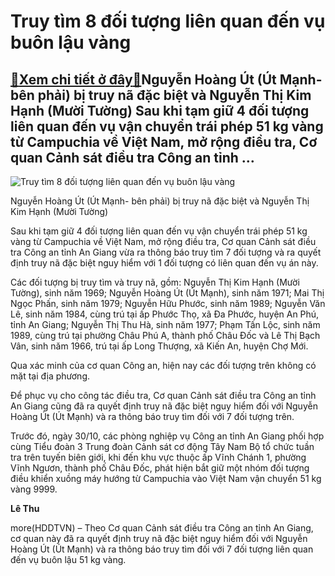Truy tìm 8 đối tượng liên quan đến vụ buôn lậu vàng
===================================================

[:gift:Xem chi tiết ở đây:gift:](https://hddtvn.com/truy-tim-8-doi-tuong-lien-quan-den-vu-buon-lau-vang/)Nguyễn Hoàng Út (Út Mạnh- bên phải) bị truy nã đặc biệt và Nguyễn Thị Kim Hạnh (Mười Tường) Sau khi tạm giữ 4 đối tượng liên quan đến vụ vận chuyển trái phép 51 kg vàng từ Campuchia về Việt Nam, mở rộng điều tra, Cơ quan Cảnh sát điều tra Công an tỉnh …
-------------------------------------------------------------------------------------------------------------------------------------------------------------------------------------------------------------------------------------------------------------





![Truy tìm 8 đối tượng liên quan đến vụ buôn lậu vàng](https://hddtvn.com/wp-content/uploads/2021/01/2914_truy_tim_7_dt_lien_quan_51_kg_vang1.png "Truy tìm 8 đối tượng liên quan đến vụ buôn lậu vàng")


Nguyễn Hoàng Út (Út Mạnh- bên phải) bị truy nã đặc biệt và Nguyễn Thị Kim Hạnh (Mười Tường)



Sau khi tạm giữ 4 đối tượng liên quan đến vụ vận chuyển trái phép 51 kg vàng từ Campuchia về Việt Nam, mở rộng điều tra, Cơ quan Cảnh sát điều tra Công an tỉnh An Giang vừa ra thông báo truy tìm 7 đối tượng và ra quyết định truy nã đặc biệt nguy hiểm với 1 đối tượng có liên quan đến vụ án này.


Các đối tượng bị truy tìm và truy nã, gồm: Nguyễn Thị Kim Hạnh (Mười Tường), sinh năm 1969; Nguyễn Hoàng Út (Út Mạnh), sinh năm 1971; Mai Thị Ngọc Phấn, sinh năm 1979; Nguyễn Hữu Phước, sinh năm 1989; Nguyễn Văn Lê, sinh năm 1984, cùng trú tại ấp Phước Thọ, xã Đa Phước, huyện An Phú, tỉnh An Giang; Nguyễn Thị Thu Hà, sinh năm 1977; Phạm Tấn Lộc, sinh năm 1989, cùng trú tại phường Châu Phú A, thành phố Châu Đốc và Lê Thị Bạch Vân, sinh năm 1966, trú tại ấp Long Thượng, xã Kiến An, huyện Chợ Mới.


Qua xác minh của cơ quan Công an, hiện nay các đối tượng trên không có mặt tại địa phương.


Để phục vụ cho công tác điều tra, Cơ quan Cảnh sát điều tra Công an tỉnh An Giang cũng đã ra quyết định truy nã đặc biệt nguy hiểm đối với Nguyễn Hoàng Út (Út Mạnh) và ra thông báo truy tìm đối với 7 đối tượng trên.


Trước đó, ngày 30/10, các phòng nghiệp vụ Công an tỉnh An Giang phối hợp cùng Tiểu đoàn 3 Trung đoàn Cảnh sát cơ động Tây Nam Bộ tổ chức tuần tra trên tuyến biên giới, khi đến khu vực thuộc ấp Vĩnh Chánh 1, phường Vĩnh Ngươn, thành phố Châu Đốc, phát hiện bắt giữ một nhóm đối tượng điều khiển xuồng máy hướng từ Campuchia vào Việt Nam vận chuyển 51 kg vàng 9999.




**Lê Thu**



more(HDDTVN) – Theo Cơ quan Cảnh sát điều tra Công an tỉnh An Giang, cơ quan này đã ra quyết định truy nã đặc biệt nguy hiểm đối với Nguyễn Hoàng Út (Út Mạnh) và ra thông báo truy tìm đối với 7 đối tượng liên quan đến vụ buôn lậu 51 kg vàng.


